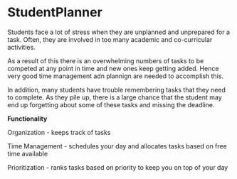 # StudentPlanner

Students face a lot of stress when they are unplanned and unprepared for a task. Often, they are involved in too many academic and co-curricular activities. 

As a result of this there is an overwhelming numbers of tasks to be competed at any point in time and new ones keep getting added. Hence very good time management adn plannign are needed to accomplish this.

In addition, many students have trouble remembering tasks that they need to complete. As they pile up, there is a large chance that the student may end up forgetting about some of these tasks and missing the deadline.

**Functionality**

Organization - keeps track of tasks

Time Management - schedules your day and allocates tasks based on free time available

Prioritization - ranks tasks based on priority to keep you on top of your day
